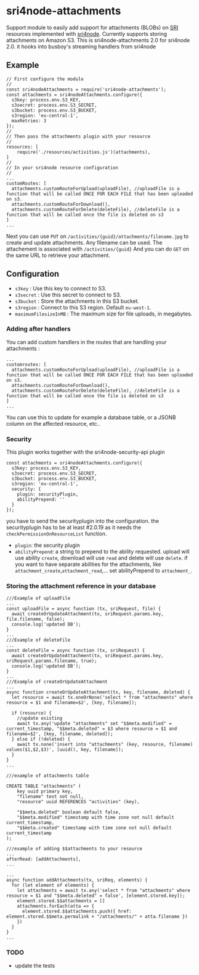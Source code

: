 # sri4node-attachments
Support module to easily add support for attachments (BLOBs) on [SRI](https://github.com/dimitrydhondt/sri)
resources implemented with [sri4node](https://github.com/dimitrydhondt/sri4node).
Currently supports storing attachments on Amazon S3.
This is sri4node-attachments 2.0 for sri4node 2.0. it hooks into busboy's streaming handlers from sri4node

## Example

    // First configure the module
    //
    const sri4nodeAttachments = require('sri4node-attachments');
    const attachments = sri4nodeAttachments.configure({
      s3key: process.env.S3_KEY,
      s3secret: process.env.S3_SECRET,
      s3bucket: process.env.S3_BUCKET,
      s3region: 'eu-central-1',
      maxRetries: 3
    });
    //
    // Then pass the attachments plugin with your resource
    //
    resources: [
        require('./resources/activities.js')(attachments),
    ]
    //
    // In your sri4node resource configuration
    //
    ...
    customRoutes: [
      attachments.customRouteForUpload(uploadFile), //uploadFile is a function that will be called ONCE FOR EACH FILE that has been uploaded on s3.
      attachments.customRouteForDownload(),
      attachments.customRouteForDelete(deleteFile), //deleteFile is a function that will be called once the file is deleted on s3
    ]
    ...

Next you can use `PUT` on `/activities/{guid}/attachments/filename.jpg` to create and update attachments.
Any filename can be used. The attachement is associated with `/activities/{guid}`
And you can do `GET` on the same URL to retrieve your attachment.

## Configuration
* `s3key` : Use this key to connect to S3.
* `s3secret` : Use this secret to connect to S3.
* `s3bucket` : Store the attachments in this S3 bucket.
* `s3region` : Connect to this S3 region. Default `eu-west-1`.
* `maximumFilesizeInMB` : The maximum size for file uploads, in megabytes.

### Adding after handlers
You can add custom handlers in the routes that are handling your attachments :

    ...
    customroutes: [
      attachments.customRouteForUpload(uploadFile), //uploadFile is a function that will be called ONCE FOR EACH FILE that has been uploaded on s3.
      attachments.customRouteForDownload(),
      attachments.customRouteForDelete(deleteFile), //deleteFile is a function that will be called once the file is deleted on s3
    ]
    ...
    

You can use this to update for example a database table, or a JSONB column on the affected resource, etc..

### Security

This plugin works together with the sri4node-security-api plugin

    const attachments = sri4nodeAttachments.configure({
      s3key: process.env.S3_KEY,
      s3secret: process.env.S3_SECRET,
      s3bucket: process.env.S3_BUCKET,
      s3region: 'eu-central-1',
      security: {
        plugin: securityPlugin,
        abilityPrepend: ''
      }
    });
    
you have to send the securityplugin into the configuration. the securityplugin has to be at least #2.0.19 as it needs the `checkPermissionOnResourceList` function.

* `plugin`: the security plugin
* `abilityPrepend`: a string to prepend to the ability requested. upload will use ability `create`, download will use `read` and delete will use `delete`. if you want to have separate abilities for the attachments, like `attachment_create`,`attachment_read`,... set abilityPrepend to `attachment_`.

### Storing the attachment reference in your database

    ///Example of uploadFile
    ...
    const uploadFile = async function (tx, sriRequest, file) {
      await createOrUpdateAttachment(tx, sriRequest.params.key, file.filename, false);
      console.log('updated DB');
    }
    ...
    ///Example of deleteFile
    ...
    const deleteFile = async function (tx, sriRequest) {
      await createOrUpdateAttachment(tx, sriRequest.params.key, sriRequest.params.filename, true);
      console.log('updated DB');
    }
    ...
    ///Example of createOrUpdateAttachment
    ...
    async function createOrUpdateAttachment(tx, key, filename, deleted) {
      let resource = await tx.oneOrNone('select * from "attachments" where resource = $1 and filename=$2', [key, filename]);
    
      if (resource) {
        //update existing
        await tx.any('update "attachments" set "$$meta.modified" = current_timestamp, "$$meta.deleted" = $3 where resource = $1 and filename=$2', [key, filename, deleted]);
      } else if (!deleted) {
        await tx.none('insert into "attachments" (key, resource, filename) values($1,$2,$3)', [uuid(), key, filename]);
      }
    }
    ...

    ///example of attachments table
    
    CREATE TABLE "attachments" (
        key uuid primary key,
        "filename" text not null,
    	"resource" uuid REFERENCES "activities" (key),
    
        "$$meta.deleted" boolean default false,
        "$$meta.modified" timestamp with time zone not null default current_timestamp,
        "$$meta.created" timestamp with time zone not null default current_timestamp
    );
    
    ///example of adding $$attachments to your resource
    ...
    afterRead: [addAttachments],
    ...
    
    ...
    async function addAttachments(tx, sriReq, elements) {
      for (let element of elements) {
        let attachments = await tx.any('select * from "attachments" where resource = $1 and "$$meta.deleted" = false', [element.stored.key]);
        element.stored.$$attachments = []
        attachments.forEach(atta => {
          element.stored.$$attachments.push({ href: element.stored.$$meta.permalink + "/attachments/" + atta.filename })
        })
      }
    }
    ...
    
    
    
### TODO
* update the tests
